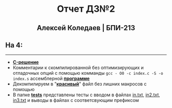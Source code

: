 # <center><strong> Отчет ДЗ№2 </strong></center>
## <center> Алексей Коледаев | БПИ-213 </center>

## На 4:
<hr/>

- **[C-решение](./index.c)**
- Комментарии к скомпилированной без оптимизирующих и отладочных опций с помощью комманды `gcc - O0 -c index.c -S -o index.s` ассемблерной __[программе](./index.s)__ 
- Декомпилируем в "**[красивый](./beautiful_index.s)**" файл без лишних макросов с помощью 
- В папке **[tests](./tests/)** представлены тесты с вводом в файлах [in.txt](./tests/in.txt), [in2.txt](./tests/in2.txt), [in3.txt](./tests/in3.txt) и выводы в файлах с соответсвующим префиксом